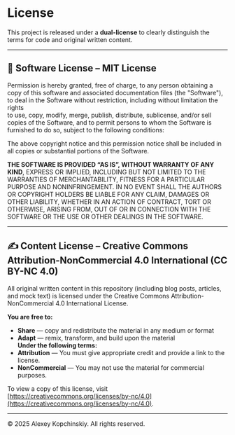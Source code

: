 # License

This project is released under a **dual-license** to clearly distinguish the terms for code and original written content.

---

## 📜 Software License – MIT License

Permission is hereby granted, free of charge, to any person obtaining a copy of this software and associated documentation files (the "Software"), to deal in the Software without restriction, including without limitation the rights  
to use, copy, modify, merge, publish, distribute, sublicense, and/or sell copies of the Software, and to permit persons to whom the Software is furnished to do so, subject to the following conditions:

The above copyright notice and this permission notice shall be included in all copies or substantial portions of the Software.

**THE SOFTWARE IS PROVIDED “AS IS”, WITHOUT WARRANTY OF ANY KIND**, EXPRESS OR IMPLIED, INCLUDING BUT NOT LIMITED TO THE WARRANTIES OF MERCHANTABILITY, FITNESS FOR A PARTICULAR PURPOSE AND NONINFRINGEMENT. IN NO EVENT SHALL THE AUTHORS OR COPYRIGHT HOLDERS BE LIABLE FOR ANY CLAIM, DAMAGES OR OTHER LIABILITY, WHETHER IN AN ACTION OF CONTRACT, TORT OR OTHERWISE, ARISING FROM, OUT OF OR IN CONNECTION WITH THE SOFTWARE OR THE USE OR OTHER DEALINGS IN THE SOFTWARE.

---

## ✍️ Content License – Creative Commons Attribution-NonCommercial 4.0 International (CC BY-NC 4.0)

All original written content in this repository (including blog posts, articles, and mock text) is licensed under the Creative Commons Attribution-NonCommercial 4.0 International License.

**You are free to:**
- **Share** — copy and redistribute the material in any medium or format
- **Adapt** — remix, transform, and build upon the material  
**Under the following terms:**
- **Attribution** — You must give appropriate credit and provide a link to the license.
- **NonCommercial** — You may not use the material for commercial purposes.

To view a copy of this license, visit [https://creativecommons.org/licenses/by-nc/4.0](https://creativecommons.org/licenses/by-nc/4.0).

---

© 2025 Alexey Kopchinskiy. All rights reserved.
